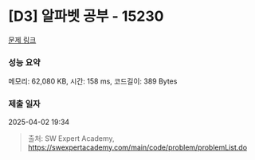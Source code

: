 # [D3] 알파벳 공부 - 15230 

[문제 링크](https://swexpertacademy.com/main/code/problem/problemDetail.do?contestProbId=AYLnMQT6vPADFATf) 

### 성능 요약

메모리: 62,080 KB, 시간: 158 ms, 코드길이: 389 Bytes

### 제출 일자

2025-04-02 19:34



> 출처: SW Expert Academy, https://swexpertacademy.com/main/code/problem/problemList.do